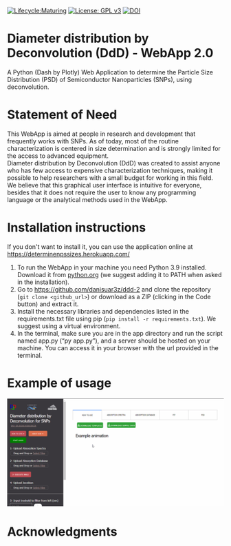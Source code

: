 [![Lifecycle:Maturing](https://img.shields.io/badge/Lifecycle-Maturing-007EC6)](<Redirect-URL>)
[![License: GPL v3](https://img.shields.io/badge/License-GPLv3-blue.svg)](https://www.gnu.org/licenses/gpl-3.0)
[![DOI](https://joss.theoj.org/papers/example/status.svg)](https://joss.theoj.org/)

# Diameter distribution by Deconvolution (DdD) - WebApp 2.0
A Python (Dash by Plotly) Web Application to determine the Particle Size Distribution (PSD) of Semiconductor Nanoparticles (SNPs), using deconvolution.  

# Statement of Need
This WebApp is aimed at people in research and development that frequently works with SNPs. As of today, most of the routine characterization is centered in size determination and is strongly limited for the access to advanced equipment.  
Diameter distribution by Deconvolution (DdD) was created to assist anyone who has few access to expensive characterization techniques, making it possible to help researchers with a small budget for working in this field.  
We believe that this graphical user interface is intuitive for everyone, besides that it does not require the user to know any programming language or the analytical methods used in the WebApp.  

# Installation instructions
If you don't want to install it, you can use the application online at https://determinenpssizes.herokuapp.com/  
1. To run the WebApp in your machine you need Python 3.9 installed. Download it from [python.org](https://www.python.org/downloads/) (we suggest adding it to PATH when asked in the installation).
2. Go to https://github.com/danisuar3z/ddd-2 and clone the repository (`git clone <github_url>`) or download as a ZIP (clicking in the Code button) and extract it.
3. Install the necessary libraries and dependencies listed in the requirements.txt file using pip (`pip install -r requirements.txt`). We suggest using a virtual environment.
4. In the terminal, make sure you are in the app directory and run the script named app.py (“py app.py”), and a server should be hosted on your machine. You can access it in your browser with the url provided in the terminal.

# Example of usage
![Example animation](assets/demo.gif)

# Acknowledgments
